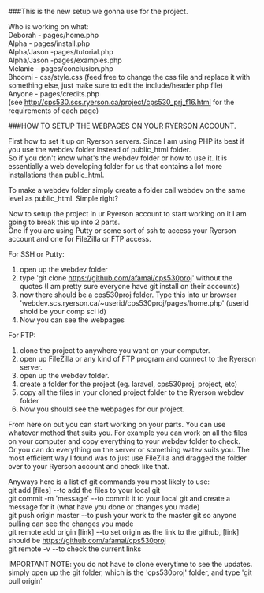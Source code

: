 ###This is the new setup we gonna use for the project.

Who is working on what:  
Deborah - pages/home.php  
Alpha - pages/install.php  
Alpha/Jason -pages/tutorial.php  
Alpha/Jason -pages/examples.php  
Melanie - pages/conclusion.php  
Bhoomi - css/style.css (feed free to change the css file and replace it with something else, just make sure to edit the include/header.php file)  
Anyone - pages/credits.php  
(see http://cps530.scs.ryerson.ca/project/cps530_prj_f16.html for the requirements of each page)

###HOW TO SETUP THE WEBPAGES ON YOUR RYERSON ACCOUNT.

First how to set it up on Ryerson servers. Since I am using PHP its best if you use the webdev folder instead of public_html folder.  
So if you don't know what's the webdev folder or how to use it. It is essentially a web developing folder for us that contains a lot more installations than public_html.

To make a webdev folder simply create a folder call webdev on the same level as public_html. Simple right?  

Now to setup the project in ur Ryerson account to start working on it I am going to break this up into 2 parts.  
One if you are using Putty or some sort of ssh to access your Ryerson account and one for FileZilla or FTP access.  

For SSH or Putty:  
1. open up the webdev folder  
2. type 'git clone https://github.com/afamai/cps530proj' without the quotes (I am pretty sure everyone have git install on their accounts)  
3. now there should be a cps530proj folder. Type this into ur browser 'webdev.scs.ryerson.ca/~userid/cps530proj/pages/home.php' (userid shold be your comp sci id)  
4. Now you can see the webpages  

For FTP:  
1. clone the project to anywhere you want on your computer.  
2. open up FileZilla or any kind of FTP program and connect to the Ryerson server.  
3. open up the webdev folder.  
4. create a folder for the project (eg. laravel, cps530proj, project, etc)   
4. copy all the files in your cloned project folder to the Ryerson webdev folder  
5. Now you should see the webpages for our project.  


From here on out you can start working on your parts. You can use whatever method that suits you. For example you can work on all the files on your computer and copy everything to your webdev folder to check.  
Or you can do everything on the server or something watev suits you. The most efficient way I found was to just use FileZilla and dragged the folder over to your Ryerson account and check like that.  

Anyways here is a list of git commands you most likely to use:  
git add [files] --to add the files to your local git  
git commit -m 'message' --to commit it to your local git and create a message for it (what have you done or changes you made)  
git push origin master --to push your work to the master git so anyone pulling can see the changes you made  
git remote add origin [link] --to set origin as the link to the github, [link] should be https://github.com/afamai/cps530proj  
git remote -v --to check the current links  

IMPORTANT NOTE: you do not have to clone everytime to see the updates.  
simply open up the git folder, which is the 'cps530proj' folder, and type 'git pull origin'  
